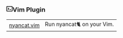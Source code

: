 ### <img src="https://raw.githubusercontent.com/primer/octicons/master/icons/terminal-16.svg" width=16 />Vim Plugin 

|||
|---|---|
|[nyancat.vim](https://github.com/kato-k/nyancat.vim)|Run nyancat🐈 on your Vim.|

